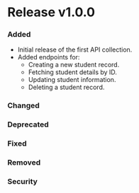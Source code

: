 # Release v1.0.0

### Added
- Initial release of the first API collection.
- Added endpoints for:
  - Creating a new student record.
  - Fetching student details by ID.
  - Updating student information.
  - Deleting a student record.

### Changed

### Deprecated

### Fixed

### Removed

### Security
